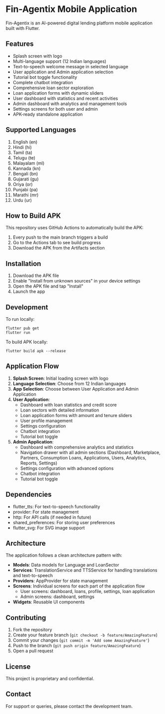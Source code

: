 # Fin-Agentix Mobile Application

Fin-Agentix is an AI-powered digital lending platform mobile application built with Flutter.

## Features

- Splash screen with logo
- Multi-language support (12 Indian languages)
- Text-to-speech welcome message in selected language
- User application and Admin application selection
- Tutorial bot toggle functionality
- Complete chatbot integration
- Comprehensive loan sector exploration
- Loan application forms with dynamic sliders
- User dashboard with statistics and recent activities
- Admin dashboard with analytics and management tools
- Settings screens for both user and admin
- APK-ready standalone application

## Supported Languages

1. English (en)
2. Hindi (hi)
3. Tamil (ta)
4. Telugu (te)
5. Malayalam (ml)
6. Kannada (kn)
7. Bengali (bn)
8. Gujarati (gu)
9. Oriya (or)
10. Punjabi (pa)
11. Marathi (mr)
12. Urdu (ur)

## How to Build APK

This repository uses GitHub Actions to automatically build the APK:

1. Every push to the main branch triggers a build
2. Go to the Actions tab to see build progress
3. Download the APK from the Artifacts section

## Installation

1. Download the APK file
2. Enable "Install from unknown sources" in your device settings
3. Open the APK file and tap "Install"
4. Launch the app

## Development

To run locally:
```
flutter pub get
flutter run
```

To build APK locally:
```
flutter build apk --release
```

## Application Flow

1. **Splash Screen**: Initial loading screen with logo
2. **Language Selection**: Choose from 12 Indian languages
3. **App Selection**: Choose between User Application and Admin Application
4. **User Application**: 
   - Dashboard with loan statistics and credit score
   - Loan sectors with detailed information
   - Loan application forms with amount and tenure sliders
   - User profile management
   - Settings configuration
   - Chatbot integration
   - Tutorial bot toggle
5. **Admin Application**:
   - Dashboard with comprehensive analytics and statistics
   - Navigation drawer with all admin sections (Dashboard, Marketplace, Partners, Consumption Loans, Applications, Users, Analytics, Reports, Settings)
   - Settings configuration with advanced options
   - Chatbot integration
   - Tutorial bot toggle

## Dependencies

- flutter_tts: For text-to-speech functionality
- provider: For state management
- http: For API calls (if needed in future)
- shared_preferences: For storing user preferences
- flutter_svg: For SVG image support

## Architecture

The application follows a clean architecture pattern with:

- **Models**: Data models for Language and LoanSector
- **Services**: TranslationService and TTSService for handling translations and text-to-speech
- **Providers**: AppProvider for state management
- **Screens**: Individual screens for each part of the application flow
  - User screens: dashboard, loans, profile, settings, loan application
  - Admin screens: dashboard, settings
- **Widgets**: Reusable UI components

## Contributing

1. Fork the repository
2. Create your feature branch (`git checkout -b feature/AmazingFeature`)
3. Commit your changes (`git commit -m 'Add some AmazingFeature'`)
4. Push to the branch (`git push origin feature/AmazingFeature`)
5. Open a pull request

## License

This project is proprietary and confidential.

## Contact

For support or queries, please contact the development team.